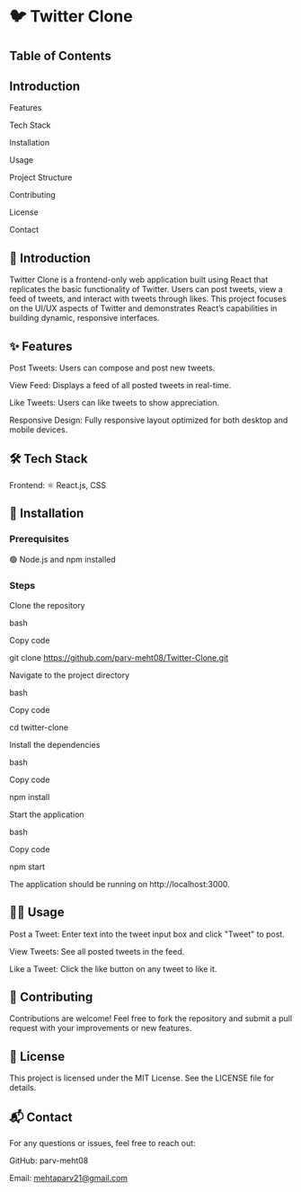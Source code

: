 # 🐦 Twitter Clone

<h2><b>Table of Contents</b></h2>



<h2><b>Introduction</b></h2>

Features

Tech Stack

Installation

Usage

Project Structure

Contributing

License

Contact

<h2><b>📖 Introduction</b></h2>

Twitter Clone is a frontend-only web application built using React that replicates the basic functionality of Twitter. Users can post tweets, view a feed of tweets, and interact with tweets through likes. This project focuses on the UI/UX aspects of Twitter and demonstrates React’s capabilities in building dynamic, responsive interfaces.



<h2><b>✨ Features</b></h2>

Post Tweets: Users can compose and post new tweets.

View Feed: Displays a feed of all posted tweets in real-time.

Like Tweets: Users can like tweets to show appreciation.

Responsive Design: Fully responsive layout optimized for both desktop and mobile devices.

<h2><b>🛠️ Tech Stack</b></h2>

Frontend: ⚛️ React.js, CSS

<h2><b>🚀 Installation</b></h2>

<h3><b>Prerequisites</b></h3>

🟢 Node.js and npm installed

<h3><b>Steps</b></h3>

Clone the repository

bash

Copy code

git clone https://github.com/parv-meht08/Twitter-Clone.git

Navigate to the project directory

bash

Copy code

cd twitter-clone

Install the dependencies

bash

Copy code

npm install

Start the application

bash

Copy code

npm start

The application should be running on http://localhost:3000.

<h2><b>🧑‍💻 Usage</b></h2>

Post a Tweet: Enter text into the tweet input box and click "Tweet" to post.

View Tweets: See all posted tweets in the feed.

Like a Tweet: Click the like button on any tweet to like it.


<h2><b>🤝 Contributing</b></h2>

Contributions are welcome! Feel free to fork the repository and submit a pull request with your improvements or new features.



<h2><b>📜 License</b></h2>

This project is licensed under the MIT License. See the LICENSE file for details.


<h2><b>📬 Contact</b></h2>

For any questions or issues, feel free to reach out:



GitHub: parv-meht08

Email: mehtaparv21@gmail.com
